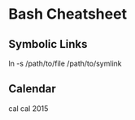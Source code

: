 Bash Cheatsheet
===============

Symbolic Links
--------------

ln -s /path/to/file /path/to/symlink

Calendar
--------

cal
cal 2015
